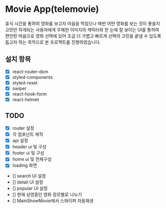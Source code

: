 # Movie App(telemovie)

휴식 시간을 통하여 영화를 보고자 마음을 먹었으나 매번 어떤 영화를 보는 것이 좋을지 고민만 하게되는 사용자에게 무해한 이미지의 캐릭터와 한 눈에 잘 보이는 UI를 통하여 편안한 마음으로 영화 선택에 있어 조금 더 가볍고 빠르게 선택의 고민을 끝낼 수 있도록 돕고자 하는 목적으로 본 프로젝트를 진행하였습니다.

## 설치 항목

- [x] react-router-dom
- [x] styled-components
- [x] styled-reset
- [x] swiper
- [x] react-hook-form
- [x] react-helmet

## TODO

- [x] router 설정
- [x] 각 컴포넌트 제작
- [x] api 설정
- [x] header ui 및 구성
- [x] footer ui 및 구성
- [x] home ui 및 전체구성
- [x] loading 화면
- [] search UI 설정
- [] detail UI 설정
- [] popular UI 설정
- [] 현재 상영중인 영화 장르별로 나누기
- [] MainShowMovie에서 스와이퍼 자동재생
